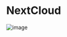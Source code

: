 # NextCloud

![image](https://github.com/user-attachments/assets/99166968-86e2-4ee2-9392-24293bd39edf)
